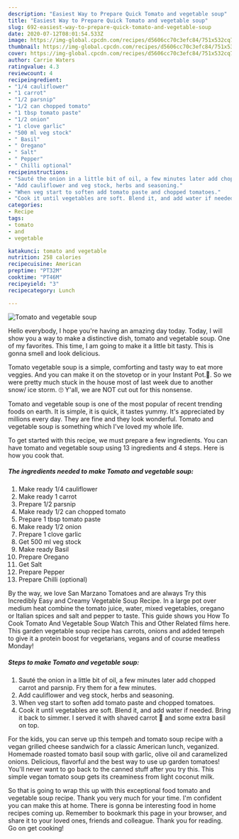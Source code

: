```yaml
---
description: "Easiest Way to Prepare Quick Tomato and vegetable soup"
title: "Easiest Way to Prepare Quick Tomato and vegetable soup"
slug: 692-easiest-way-to-prepare-quick-tomato-and-vegetable-soup
date: 2020-07-12T08:01:54.533Z
image: https://img-global.cpcdn.com/recipes/d5606cc70c3efc84/751x532cq70/tomato-and-vegetable-soup-recipe-main-photo.jpg
thumbnail: https://img-global.cpcdn.com/recipes/d5606cc70c3efc84/751x532cq70/tomato-and-vegetable-soup-recipe-main-photo.jpg
cover: https://img-global.cpcdn.com/recipes/d5606cc70c3efc84/751x532cq70/tomato-and-vegetable-soup-recipe-main-photo.jpg
author: Carrie Waters
ratingvalue: 4.3
reviewcount: 4
recipeingredient:
- "1/4 cauliflower"
- "1 carrot"
- "1/2 parsnip"
- "1/2 can chopped tomato"
- "1 tbsp tomato paste"
- "1/2 onion"
- "1 clove garlic"
- "500 ml veg stock"
- " Basil"
- " Oregano"
- " Salt"
- " Pepper"
- " Chilli optional"
recipeinstructions:
- "Sauté the onion in a little bit of oil, a few minutes later add chopped carrot and parsnip. Fry them for a few minutes."
- "Add cauliflower and veg stock, herbs and seasoning."
- "When veg start to soften add tomato paste and chopped tomatoes."
- "Cook it until vegetables are soft. Blend it, and add water if needed. Bring it back to simmer. I served it with shaved carrot 🥕 and some extra basil on top."
categories:
- Recipe
tags:
- tomato
- and
- vegetable

katakunci: tomato and vegetable 
nutrition: 258 calories
recipecuisine: American
preptime: "PT32M"
cooktime: "PT46M"
recipeyield: "3"
recipecategory: Lunch

---
```



![Tomato and vegetable soup](https://img-global.cpcdn.com/recipes/d5606cc70c3efc84/751x532cq70/tomato-and-vegetable-soup-recipe-main-photo.jpg)

Hello everybody, I hope you're having an amazing day today. Today, I will show you a way to make a distinctive dish, tomato and vegetable soup. One of my favorites. This time, I am going to make it a little bit tasty. This is gonna smell and look delicious.

Tomato vegetable soup is a simple, comforting and tasty way to eat more veggies. And you can make it on the stovetop or in your Instant Pot.🎉. So we were pretty much stuck in the house most of last week due to another snow/ ice storm. 🙄 Y&#39;all, we are NOT cut out for this nonsense.

Tomato and vegetable soup is one of the most popular of recent trending foods on earth. It is simple, it is quick, it tastes yummy. It's appreciated by millions every day. They are fine and they look wonderful. Tomato and vegetable soup is something which I've loved my whole life.


To get started with this recipe, we must prepare a few ingredients. You can have tomato and vegetable soup using 13 ingredients and 4 steps. Here is how you cook that.

<!--inarticleads1-->

##### The ingredients needed to make Tomato and vegetable soup:

1. Make ready 1/4 cauliflower
1. Make ready 1 carrot
1. Prepare 1/2 parsnip
1. Make ready 1/2 can chopped tomato
1. Prepare 1 tbsp tomato paste
1. Make ready 1/2 onion
1. Prepare 1 clove garlic
1. Get 500 ml veg stock
1. Make ready  Basil
1. Prepare  Oregano
1. Get  Salt
1. Prepare  Pepper
1. Prepare  Chilli (optional)


By the way, we love San Marzano Tomatoes and are always Try this Incredibly Easy and Creamy Vegetable Soup Recipe. In a large pot over medium heat combine the tomato juice, water, mixed vegetables, oregano or Italian spices and salt and pepper to taste. This guide shows you How To Cook Tomato And Vegetable Soup Watch This and Other Related films here. This garden vegetable soup recipe has carrots, onions and added tempeh to give it a protein boost for vegetarians, vegans and of course meatless Monday! 

<!--inarticleads2-->

##### Steps to make Tomato and vegetable soup:

1. Sauté the onion in a little bit of oil, a few minutes later add chopped carrot and parsnip. Fry them for a few minutes.
1. Add cauliflower and veg stock, herbs and seasoning.
1. When veg start to soften add tomato paste and chopped tomatoes.
1. Cook it until vegetables are soft. Blend it, and add water if needed. Bring it back to simmer. I served it with shaved carrot 🥕 and some extra basil on top.


For the kids, you can serve up this tempeh and tomato soup recipe with a vegan grilled cheese sandwich for a classic American lunch, veganized. Homemade roasted tomato basil soup with garlic, olive oil and caramelized onions. Delicious, flavorful and the best way to use up garden tomatoes! You&#39;ll never want to go back to the canned stuff after you try this. This simple vegan tomato soup gets its creaminess from light coconut milk. 

So that is going to wrap this up with this exceptional food tomato and vegetable soup recipe. Thank you very much for your time. I'm confident you can make this at home. There is gonna be interesting food in home recipes coming up. Remember to bookmark this page in your browser, and share it to your loved ones, friends and colleague. Thank you for reading. Go on get cooking!
